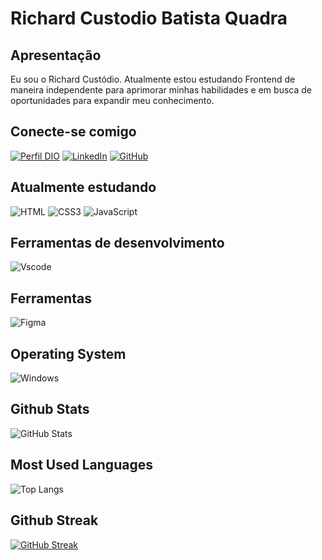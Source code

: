 <h1>
    <!--<img align="" alt="" height="" width="" src=""-->
    <span>Richard Custodio Batista Quadra</span>
</h1>

<h2>Apresentação</h2>
<p>Eu sou o Richard Custódio. Atualmente estou estudando Frontend de maneira independente para aprimorar minhas habilidades e em busca de oportunidades para expandir meu conhecimento.</p>


<h2>Conecte-se comigo</h2>
  
[![Perfil DIO](https://img.shields.io/badge/-Meu%20Perfil%20na%20DIO-070808?style=for-the-badge&logo=gitbook&logoColor=white)](https://www.dio.me/users/rc.custodio078)
[![LinkedIn](https://img.shields.io/badge/linkedin-070808?style=for-the-badge&logo=linkedin&logoColor=white)](https://www.linkedin.com/in/richard-custodio-batista-quadra-279391312/) 
[![GitHub](https://img.shields.io/badge/GitHub-070808?style=for-the-badge&logo=github&logoColor=white)](https://github.com/richardcustodio)

<h2>Atualmente estudando</h2> 

![HTML](https://img.shields.io/badge/HTML5-E34F26?style=for-the-badge&logo=html5&logoColor=white)
![CSS3](https://img.shields.io/badge/CSS3-1572B6?style=for-the-badge&logo=css3&logoColor=white)
![JavaScript](https://img.shields.io/badge/JavaScript-F7DF1E?style=for-the-badge&logo=javascript&logoColor=black)

<h2>Ferramentas de desenvolvimento</h2>

![Vscode](https://img.shields.io/badge/Vscode-007ACC?style=for-the-badge&logo=visual-studio-code&logoColor=white)

<h2>Ferramentas</h2>

![Figma](https://img.shields.io/badge/Figma-696969?style=for-the-badge&logo=figma&logoColor=figma)

<h2>Operating System</h2>

![Windows](https://img.shields.io/badge/Windows-000?style=for-the-badge&logo=windows&logoColor=2CA5E0)

<h2>Github Stats</h2>

![GitHub Stats](https://github-readme-stats.vercel.app/api?username=richardcustodio&theme=transparent&bg_color=000&border_color=30A3DC&show_icons=true&icon_color=30A3DC&title_color=00BFFF&text_color=FFF)

<h2>Most Used Languages</h2>

![Top Langs](https://github-readme-stats-git-masterrstaa-rickstaa.vercel.app/api/top-langs/?username=richardcustodio&bg_color=000&border_color=30A3DC&title_color=00BFFF&text_color=FFF)

<h2>Github Streak</h2>

[![GitHub Streak](https://streak-stats.demolab.com/?user=richardcustodio&theme=bear&background=000&border=00BFFF&dates=00BFFF)](https://git.io/streak-stats)
